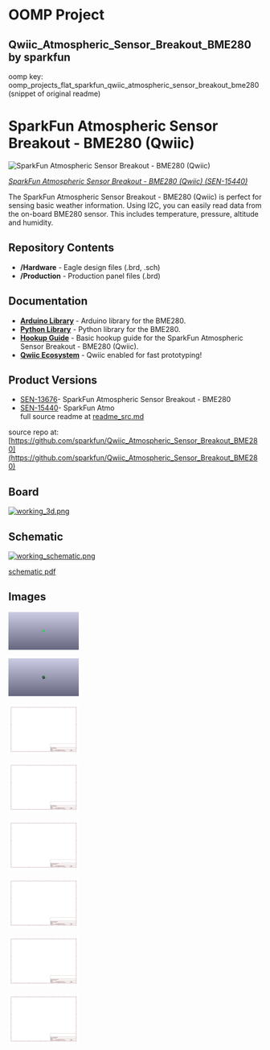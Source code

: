 # OOMP Project  
## Qwiic_Atmospheric_Sensor_Breakout_BME280  by sparkfun  
  
oomp key: oomp_projects_flat_sparkfun_qwiic_atmospheric_sensor_breakout_bme280  
(snippet of original readme)  
  
SparkFun Atmospheric Sensor Breakout - BME280 (Qwiic)  
========================================  
  
![SparkFun Atmospheric Sensor Breakout - BME280 (Qwiic)](https://cdn.sparkfun.com/assets/parts/1/4/0/1/4/15440-SparkFun_Atmospheric_Sensor_Breakout_-_BME280__Qwiic_-04a.jpg)  
  
[*SparkFun Atmospheric Sensor Breakout - BME280 (Qwiic) (SEN-15440)*](https://www.sparkfun.com/products/15440)  
  
The SparkFun Atmospheric Sensor Breakout - BME280 (Qwiic) is perfect for sensing basic weather information. Using I2C, you can easily read data from the on-board BME280 sensor. This includes temperature, pressure, altitude and humidity.  
  
Repository Contents  
-------------------  
* **/Hardware** - Eagle design files (.brd, .sch)  
* **/Production** - Production panel files (.brd)  
  
Documentation  
--------------  
* **[Arduino Library](https://github.com/sparkfun/SparkFun_BME280_Arduino_Library/)** - Arduino library for the BME280.  
* **[Python Library](https://github.com/sparkfun/Qwiic_BME280_Py)** - Python library for the BME280.  
* **[Hookup Guide](https://learn.sparkfun.com/tutorials/qwiic-atmospheric-sensor-bme280-hookup-guide)** - Basic hookup guide for the SparkFun Atmospheric Sensor Breakout - BME280 (Qwiic).  
* **[Qwiic Ecosystem](https://www.sparkfun.com/qwiic)** - Qwiic enabled for fast prototyping!  
  
Product Versions  
----------------  
* [SEN-13676](https://www.sparkfun.com/products/13676)- SparkFun Atmospheric Sensor Breakout - BME280  
* [SEN-15440](https://www.sparkfun.com/products/15440)- SparkFun Atmo  
  full source readme at [readme_src.md](readme_src.md)  
  
source repo at: [https://github.com/sparkfun/Qwiic_Atmospheric_Sensor_Breakout_BME280](https://github.com/sparkfun/Qwiic_Atmospheric_Sensor_Breakout_BME280)  
## Board  
  
[![working_3d.png](working_3d_600.png)](working_3d.png)  
## Schematic  
  
[![working_schematic.png](working_schematic_600.png)](working_schematic.png)  
  
[schematic pdf](working_schematic.pdf)  
## Images  
  
[![working_3D_bottom.png](working_3D_bottom_140.png)](working_3D_bottom.png)  
  
[![working_3D_top.png](working_3D_top_140.png)](working_3D_top.png)  
  
[![working_assembly_page_01.png](working_assembly_page_01_140.png)](working_assembly_page_01.png)  
  
[![working_assembly_page_02.png](working_assembly_page_02_140.png)](working_assembly_page_02.png)  
  
[![working_assembly_page_03.png](working_assembly_page_03_140.png)](working_assembly_page_03.png)  
  
[![working_assembly_page_04.png](working_assembly_page_04_140.png)](working_assembly_page_04.png)  
  
[![working_assembly_page_05.png](working_assembly_page_05_140.png)](working_assembly_page_05.png)  
  
[![working_assembly_page_06.png](working_assembly_page_06_140.png)](working_assembly_page_06.png)  

